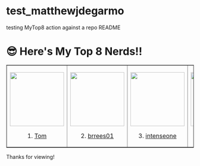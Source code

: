 # test_matthewjdegarmo
testing MyTop8 action against a repo README

# 😎 Here's My Top 8 Nerds!!
<!-- MYTOP8-LIST:START -->
<table style="border-collapse: collapse;" border="1"><tbody>
<td style=''><p><a href='https://twitter.com/myspacetom'><img style='display: block; margin-left: auto; margin-right: auto;' src='https://pbs.twimg.com/profile_images/1237550450/mstom_400x400.jpg' alt='' width='145' height='145' /></a></p><p style='text-align: center;'>1. <a href='https://twitter.com/myspacetom'>Tom</a></p></td>
<td style=''><p><a href='https://github.com/brrees01'><img style='display: block; margin-left: auto; margin-right: auto;' src='https://github.com/brrees01.png' alt='' width='145' height='145' /></a></p><p style='text-align: center;'>2. <a href='https://github.com/brrees01'>brrees01</a></p></td>
<td style=''><p><a href='https://github.com/intenseone'><img style='display: block; margin-left: auto; margin-right: auto;' src='https://github.com/intenseone.png' alt='' width='145' height='145' /></a></p><p style='text-align: center;'>3. <a href='https://github.com/intenseone'>intenseone</a></p></td>
<td style=''><p><a href='https://github.com/EdwardHanlon'><img style='display: block; margin-left: auto; margin-right: auto;' src='https://github.com/EdwardHanlon.png' alt='' width='145' height='145' /></a></p><p style='text-align: center;'>4. <a href='https://github.com/EdwardHanlon'>EdwardHanlon</a></p></td>
</tr><tr></tr></tbody></table>
<!-- MYTOP8-LIST:END -->







Thanks for viewing!





